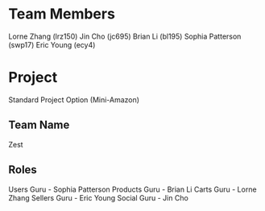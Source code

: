 # Team Members

Lorne Zhang (lrz150)
Jin Cho (jc695)
Brian Li (bl195)
Sophia Patterson (swp17)
Eric Young (ecy4)

# Project

Standard Project Option (Mini-Amazon) 

## Team Name

Zest

## Roles

Users Guru - Sophia Patterson
Products Guru - Brian Li
Carts Guru - Lorne Zhang
Sellers Guru - Eric Young
Social Guru - Jin Cho

